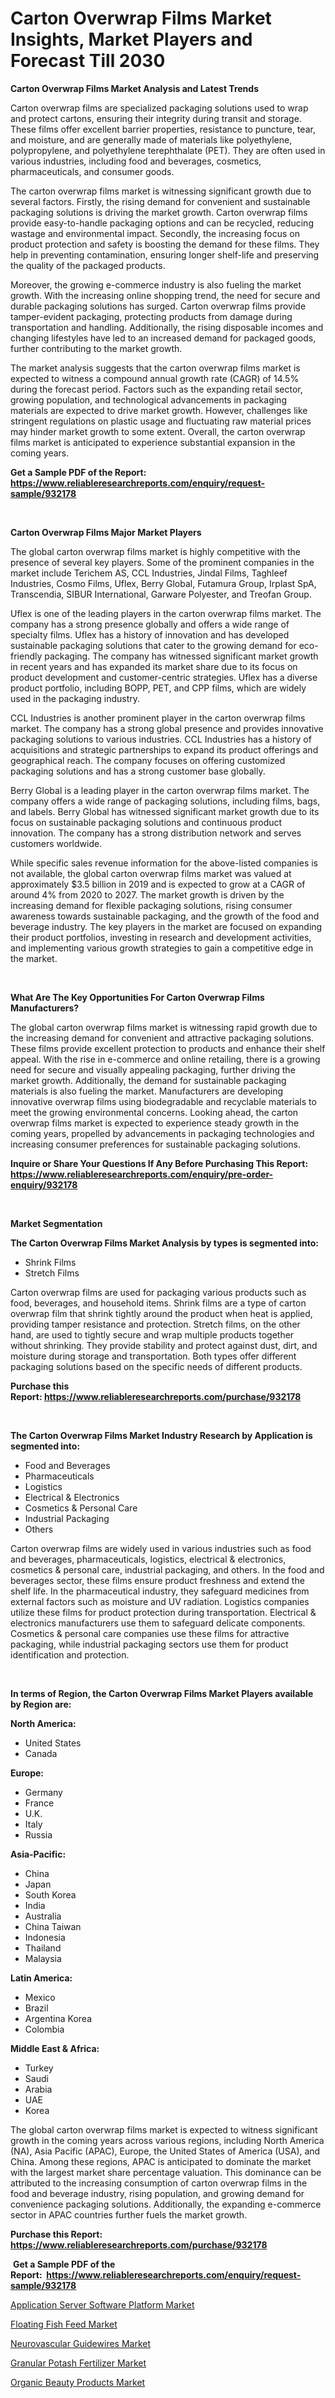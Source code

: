 <p><h1>Carton Overwrap Films Market Insights, Market Players and Forecast Till 2030</h1></p><p><strong>Carton Overwrap Films Market Analysis and Latest Trends</strong></p>
<p><p>Carton overwrap films are specialized packaging solutions used to wrap and protect cartons, ensuring their integrity during transit and storage. These films offer excellent barrier properties, resistance to puncture, tear, and moisture, and are generally made of materials like polyethylene, polypropylene, and polyethylene terephthalate (PET). They are often used in various industries, including food and beverages, cosmetics, pharmaceuticals, and consumer goods.</p><p>The carton overwrap films market is witnessing significant growth due to several factors. Firstly, the rising demand for convenient and sustainable packaging solutions is driving the market growth. Carton overwrap films provide easy-to-handle packaging options and can be recycled, reducing wastage and environmental impact. Secondly, the increasing focus on product protection and safety is boosting the demand for these films. They help in preventing contamination, ensuring longer shelf-life and preserving the quality of the packaged products. </p><p>Moreover, the growing e-commerce industry is also fueling the market growth. With the increasing online shopping trend, the need for secure and durable packaging solutions has surged. Carton overwrap films provide tamper-evident packaging, protecting products from damage during transportation and handling. Additionally, the rising disposable incomes and changing lifestyles have led to an increased demand for packaged goods, further contributing to the market growth.</p><p>The market analysis suggests that the carton overwrap films market is expected to witness a compound annual growth rate (CAGR) of 14.5% during the forecast period. Factors such as the expanding retail sector, growing population, and technological advancements in packaging materials are expected to drive market growth. However, challenges like stringent regulations on plastic usage and fluctuating raw material prices may hinder market growth to some extent. Overall, the carton overwrap films market is anticipated to experience substantial expansion in the coming years.</p></p>
<p><strong>Get a Sample PDF of the Report:&nbsp; <a href="https://www.reliableresearchreports.com/enquiry/request-sample/932178">https://www.reliableresearchreports.com/enquiry/request-sample/932178</a></strong></p>
<p>&nbsp;</p>
<p><strong>Carton Overwrap Films Major Market Players</strong></p>
<p><p>The global carton overwrap films market is highly competitive with the presence of several key players. Some of the prominent companies in the market include Terichem AS, CCL Industries, Jindal Films, Taghleef Industries, Cosmo Films, Uflex, Berry Global, Futamura Group, Irplast SpA, Transcendia, SIBUR International, Garware Polyester, and Treofan Group. </p><p>Uflex is one of the leading players in the carton overwrap films market. The company has a strong presence globally and offers a wide range of specialty films. Uflex has a history of innovation and has developed sustainable packaging solutions that cater to the growing demand for eco-friendly packaging. The company has witnessed significant market growth in recent years and has expanded its market share due to its focus on product development and customer-centric strategies. Uflex has a diverse product portfolio, including BOPP, PET, and CPP films, which are widely used in the packaging industry.</p><p>CCL Industries is another prominent player in the carton overwrap films market. The company has a strong global presence and provides innovative packaging solutions to various industries. CCL Industries has a history of acquisitions and strategic partnerships to expand its product offerings and geographical reach. The company focuses on offering customized packaging solutions and has a strong customer base globally.</p><p>Berry Global is a leading player in the carton overwrap films market. The company offers a wide range of packaging solutions, including films, bags, and labels. Berry Global has witnessed significant market growth due to its focus on sustainable packaging solutions and continuous product innovation. The company has a strong distribution network and serves customers worldwide.</p><p>While specific sales revenue information for the above-listed companies is not available, the global carton overwrap films market was valued at approximately $3.5 billion in 2019 and is expected to grow at a CAGR of around 4% from 2020 to 2027. The market growth is driven by the increasing demand for flexible packaging solutions, rising consumer awareness towards sustainable packaging, and the growth of the food and beverage industry. The key players in the market are focused on expanding their product portfolios, investing in research and development activities, and implementing various growth strategies to gain a competitive edge in the market.</p></p>
<p>&nbsp;</p>
<p><strong>What Are The Key Opportunities For Carton Overwrap Films Manufacturers?</strong></p>
<p><p>The global carton overwrap films market is witnessing rapid growth due to the increasing demand for convenient and attractive packaging solutions. These films provide excellent protection to products and enhance their shelf appeal. With the rise in e-commerce and online retailing, there is a growing need for secure and visually appealing packaging, further driving the market growth. Additionally, the demand for sustainable packaging materials is also fueling the market. Manufacturers are developing innovative overwrap films using biodegradable and recyclable materials to meet the growing environmental concerns. Looking ahead, the carton overwrap films market is expected to experience steady growth in the coming years, propelled by advancements in packaging technologies and increasing consumer preferences for sustainable packaging solutions.</p></p>
<p><strong>Inquire or Share Your Questions If Any Before Purchasing This Report: <a href="https://www.reliableresearchreports.com/enquiry/pre-order-enquiry/932178">https://www.reliableresearchreports.com/enquiry/pre-order-enquiry/932178</a></strong></p>
<p>&nbsp;</p>
<p><strong>Market Segmentation</strong></p>
<p><strong>The Carton Overwrap Films Market Analysis by types is segmented into:</strong></p>
<p><ul><li>Shrink Films</li><li>Stretch Films</li></ul></p>
<p><p>Carton overwrap films are used for packaging various products such as food, beverages, and household items. Shrink films are a type of carton overwrap film that shrink tightly around the product when heat is applied, providing tamper resistance and protection. Stretch films, on the other hand, are used to tightly secure and wrap multiple products together without shrinking. They provide stability and protect against dust, dirt, and moisture during storage and transportation. Both types offer different packaging solutions based on the specific needs of different products.</p></p>
<p><strong>Purchase this Report:&nbsp;<a href="https://www.reliableresearchreports.com/purchase/932178">https://www.reliableresearchreports.com/purchase/932178</a></strong></p>
<p>&nbsp;</p>
<p><strong>The Carton Overwrap Films Market Industry Research by Application is segmented into:</strong></p>
<p><ul><li>Food and Beverages</li><li>Pharmaceuticals</li><li>Logistics</li><li>Electrical & Electronics</li><li>Cosmetics & Personal Care</li><li>Industrial Packaging</li><li>Others</li></ul></p>
<p><p>Carton overwrap films are widely used in various industries such as food and beverages, pharmaceuticals, logistics, electrical & electronics, cosmetics & personal care, industrial packaging, and others. In the food and beverages sector, these films ensure product freshness and extend the shelf life. In the pharmaceutical industry, they safeguard medicines from external factors such as moisture and UV radiation. Logistics companies utilize these films for product protection during transportation. Electrical & electronics manufacturers use them to safeguard delicate components. Cosmetics & personal care companies use these films for attractive packaging, while industrial packaging sectors use them for product identification and protection.</p></p>
<p>&nbsp;</p>
<p><strong>In terms of Region, the Carton Overwrap Films Market Players available by Region are:</strong></p>
<p>
    <p> <strong> North America: </strong>
        <ul>
            <li>United States</li>
            <li>Canada</li>
        </ul>
        </p> 
    <p> <strong> Europe: </strong>
        <ul>
            <li>Germany</li>
            <li>France</li>
            <li>U.K.</li>
            <li>Italy</li>
            <li>Russia</li>
        </ul>
        </p> 
    <p> <strong> Asia-Pacific: </strong>
        <ul>
            <li>China</li>
            <li>Japan</li>
            <li>South Korea</li>
            <li>India</li>
            <li>Australia</li>
            <li>China Taiwan</li>
            <li>Indonesia</li>
            <li>Thailand</li>
            <li>Malaysia</li>
        </ul>
        </p> 
    <p> <strong> Latin America: </strong>
        <ul>
            <li>Mexico</li>
            <li>Brazil</li>
            <li>Argentina Korea</li>
            <li>Colombia</li>
        </ul>
        </p> 
    <p> <strong> Middle East & Africa: </strong>
        <ul>
            <li>Turkey</li>
            <li>Saudi</li>
            <li>Arabia</li>
            <li>UAE</li>
            <li>Korea</li>
        </ul>
    </p>
    </p>
<p><p>The global carton overwrap films market is expected to witness significant growth in the coming years across various regions, including North America (NA), Asia Pacific (APAC), Europe, the United States of America (USA), and China. Among these regions, APAC is anticipated to dominate the market with the largest market share percentage valuation. This dominance can be attributed to the increasing consumption of carton overwrap films in the food and beverage industry, rising population, and growing demand for convenience packaging solutions. Additionally, the expanding e-commerce sector in APAC countries further fuels the market growth.</p></p>
<p><strong>Purchase this Report: <a href="https://www.reliableresearchreports.com/purchase/932178">https://www.reliableresearchreports.com/purchase/932178</a></strong></p>
<p>&nbsp;<strong>Get a Sample PDF of the Report:&nbsp;&nbsp;<a href="https://www.reliableresearchreports.com/enquiry/request-sample/932178">https://www.reliableresearchreports.com/enquiry/request-sample/932178</a></strong></p>
<p><strong></strong></p>
<p><p><a href="https://issuu.com/reportprime-2/docs/application-server-software-platform-market-size-2?fr=xKAE9_zU1NQ">Application Server Software Platform Market</a></p><p><a href="https://www.linkedin.com/pulse/floating-fish-feed-market-challenges-opportunities-growth-2rhxe/">Floating Fish Feed Market</a></p><p><a href="https://www.reportprime.com/neurovascular-guidewires-r7839">Neurovascular Guidewires Market</a></p><p><a href="https://www.linkedin.com/pulse/granular-potash-fertilizer-market-research-report-unlocks-mmg4e/">Granular Potash Fertilizer Market</a></p><p><a href="https://medium.com/@jenniferwhite656/organic-beauty-products-market-size-growth-forecast-2023-2030-17b47ff99ede">Organic Beauty Products Market</a></p></p>